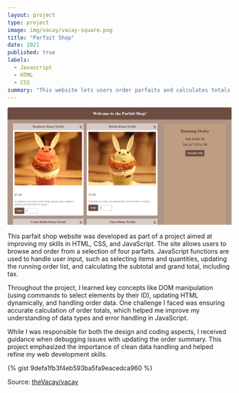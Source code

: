 ```yaml
---
layout: project
type: project
image: img/vacay/vacay-square.png
title: "Parfait Shop"
date: 2021
published: true
labels:
  - Javascript
  - HTML
  - CSS
summary: "This website lets users order parfaits and calculates totals."
---
```


<img class="img-fluid" src="../img/Parfait-Shop-Website.png">

This parfait shop website was developed as part of a project aimed at improving my skills in HTML, CSS, and JavaScript. The site allows users to browse and order from a selection of four parfaits. JavaScript functions are used to handle user input, such as selecting items and quantities, updating the running order list, and calculating the subtotal and grand total, including tax.

Throughout the project, I learned key concepts like DOM manipulation (using commands to select elements by their ID), updating HTML dynamically, and handling order data. One challenge I faced was ensuring accurate calculation of order totals, which helped me improve my understanding of data types and error handling in JavaScript.

While I was responsible for both the design and coding aspects, I received guidance when debugging issues with updating the order summary. This project emphasized the importance of clean data handling and helped refine my web development skills.


{% gist 9defa1fb3f4eb593ba5fa9eacedca960 %}
 
Source: <a href="https://github.com/theVacay/vacay">theVacay/vacay</a>
